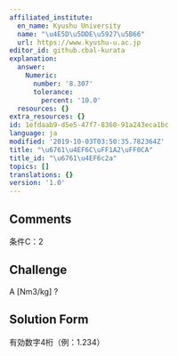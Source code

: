```yaml
---
affiliated_institute:
  en_name: Kyushu University
  name: "\u4E5D\u5DDE\u5927\u5B66"
  url: https://www.kyushu-u.ac.jp
editor_id: github.cbal-kurata
explanation:
  answer:
    Numeric:
      number: '8.307'
      tolerance:
        percent: '10.0'
  resources: {}
extra_resources: {}
id: 1efdaab9-d5e5-47f7-8360-91a243eca1bc
language: ja
modified: '2019-10-03T03:50:35.782364Z'
title: "\u6761\u4EF6C\uFF1A2\uFF0CA"
title_id: "\u6761\u4EF6c2a"
topics: []
translations: {}
version: '1.0'
---
```


## Comments
条件C：2

## Challenge
A [Nm3/kg] ?

## Solution Form
有効数字4桁（例：1.234）




